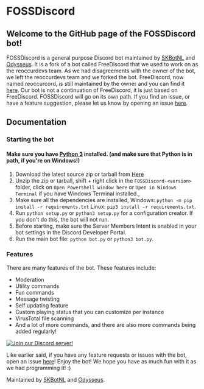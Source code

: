 # FOSSDiscord
## Welcome to the GitHub page of the FOSSDiscord bot!
FOSSDiscord is a general purpose Discord bot maintained by [SKBotNL](https://github.com/SKBotNL) and [Odysseus](https://github.com/Odysseus443). It is a fork of a bot called FreeDiscord that we used to work on as the reoccurdevs team. As we had disagreements with the owner of the bot, we left the reoccurdevs team and we forked the bot. FreeDiscord, now named reoccurcord, is still maintained by the owner and you can find it [here](https://github.com/reoccurcat/reoccurcord). Our bot is not a continuation of FreeDiscord, it is just based on FreeDiscord. FOSSDiscord will go on its own path. If you find an issue, or have a feature suggestion, please let us know by opening an issue [here](https://github.com/FOSS-Devs/FOSSDiscord/issues).

## Documentation

### Starting the bot
#### Make sure you have [Python 3](https://www.python.org/downloads/) installed. (and make sure that Python is in path, if you're on Windows!)
1. Download the latest source zip or tarball from [Here](https://github.com/FOSS-Devs/fossdiscord/releases/latest)
2. Unzip the zip or tarball, shift + right click in the `FOSSDiscord-<version>` folder, click on `Open Powershell window here` or `Open in Windows Terminal` if you have Windows Terminal installed., 
3. Make sure all the dependencies are installed, Windows: `python -m pip install -r requirements.txt` Linux: `pip3 install -r requirements.txt`.
4. Run `python setup.py` or `python3 setup.py` for a configuration creator. If you don't do this, the bot will not run.
5. Before starting, make sure the Server Members Intent is enabled in your bot settings in the Discord Developer Portal.
6. Run the main bot file: `python bot.py` or `python3 bot.py`.

### Features

There are many features of the bot. These features include:

- Moderation
- Utility commands
- Fun commands
- Message twisting
- Self updating feature
- Custom playing status that you can customize per instance
- VirusTotal file scanning
- And a lot of more commands, and there are also more commands being added regularly!

[![Join our Discord server!](https://invidget.switchblade.xyz/myzbqnVUFN)](http://discord.gg/myzbqnVUFN)

Like earlier said, if you have any feature requests or issues with the bot, open an issue [here](https://github.com/FOSS-Devs/freediscord/issues)!
Enjoy the bot! We hope you have as much fun with it as we had programming it! :)

Maintained by [SKBotNL](https://github.com/SKBotNL) and [Odysseus](https://github.com/Odysseus443).
